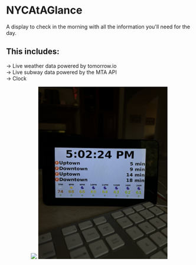 # NYCAtAGlance
A display to check in the morning with all the information you'll need for the day.

## This includes:<br>
-> Live weather data powered by tomorrow.io<br>
-> Live subway data powered by the MTA API<br>
-> Clock<br>

<p align="center">
  <img src="projectVideo.MP4" width="350">
  <img src="projectPhoto.JPG" width="350" alt="project photo">
</p>

